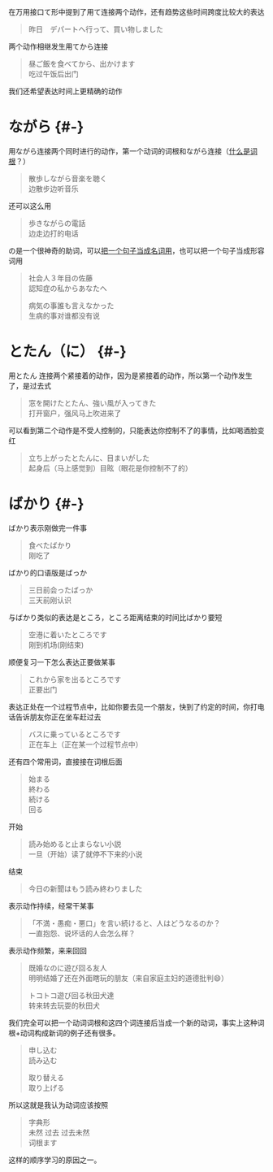 在万用接口て形中提到了用て连接两个动作，还有趋势这些时间跨度比较大的表达

> 昨日　デパートへ行って、買い物しました

两个动作相继发生用てから连接

> 昼ご飯を食べてから、出かけます  
> 吃过午饭后出门

我们还希望表达时间上更精确的动作

# ながら {#-}

用ながら连接两个同时进行的动作，第一个动词的词根和ながら连接（[什么是词根](https://zhuanlan.zhihu.com/p/24881643?refer=iolioli-japanese)？）

> 散歩しながら音楽を聴く  
> 边散步边听音乐

还可以这么用

> 歩きながらの電話  
> 边走边打的电话

の是一个很神奇的助词，可以[把一个句子当成名词用](https://zhuanlan.zhihu.com/p/25184403?refer=iolioli-japanese)，也可以把一个句子当成形容词用

> 社会人３年目の佐藤  
> 認知症の私からあなたへ
>
> 病気の事誰も言えなかった  
> 生病的事对谁都没有说

# とたん（に） {#-}

用とたん 连接两个紧接着的动作，因为是紧接着的动作，所以第一个动作发生了，是过去式

> 窓を開けたとたん、強い風が入ってきた  
> 打开窗户，强风马上吹进来了

可以看到第二个动作是不受人控制的，只能表达你控制不了的事情，比如喝酒脸变红

> 立ち上がったとたんに、目まいがした  
> 起身后（马上感觉到）目眩（眼花是你控制不了的）

# ばかり {#-}

ばかり表示刚做完一件事

> 食べたばかり  
> 刚吃了

ばかり的口语版是ばっか

> 三日前会ったばっか  
> 三天前刚认识

与ばかり类似的表达是ところ，ところ距离结束的时间比ばかり要短

> 空港に着いたところです  
> 刚到机场\(刚结束\)

顺便复习一下怎么表达正要做某事

> これから家を出るところです  
> 正要出门

表达正处在一个过程节点中，比如你要去见一个朋友，快到了约定的时间，你打电话告诉朋友你正在坐车赶过去

> バスに乗っているところです  
> 正在车上（正在某一个过程节点中）

还有四个常用词，直接接在词根后面

> 始まる  
> 終わる  
> 続ける  
> 回る

开始

> 読み始めると止まらない小説  
> 一旦（开始）读了就停不下来的小说

结束

> 今日の新聞はもう読み終わりました

表示动作持续，经常干某事

> 「不満・愚痴・悪口」を言い続けると、人はどうなるのか？  
> 一直抱怨、说坏话的人会怎么样？

表示动作频繁，来来回回

> 既婚なのに遊び回る友人  
> 明明结婚了还在外面瞎玩的朋友（来自家庭主妇的道德批判😄）
>
> トコトコ遊び回る秋田犬達  
> 转来转去玩耍的秋田犬

我们完全可以把一个动词词根和这四个词连接后当成一个新的动词，事实上这种词根+动词构成新词的例子还有很多。

> 申し込む  
> 読み込む
>
> 取り替える  
> 取り上げる

所以这就是我认为动词应该按照

> 字典形  
> 未然 过去 过去未然  
> 词根ます

这样的顺序学习的原因之一。

